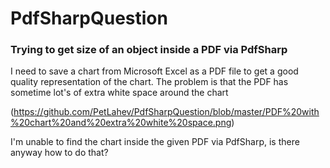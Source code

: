 # PdfSharpQuestion
### Trying to get size of an object inside a PDF via PdfSharp

I need to save a chart from Microsoft Excel as a PDF file to get a good quality representation of the chart.
The problem is that the PDF has sometime lot's of extra white space around the chart

(https://github.com/PetLahev/PdfSharpQuestion/blob/master/PDF%20with%20chart%20and%20extra%20white%20space.png)

I'm unable to find the chart inside the given PDF via PdfSharp, is there anyway how to do that?



